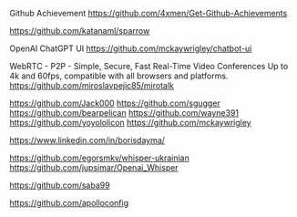 Github Achievement
https://github.com/4xmen/Get-Github-Achievements

https://github.com/katanaml/sparrow

OpenAI ChatGPT UI
https://github.com/mckaywrigley/chatbot-ui

WebRTC - P2P - Simple, Secure, Fast Real-Time Video Conferences Up to 4k and 60fps, compatible with all browsers and platforms.
https://github.com/miroslavpejic85/mirotalk 

https://github.com/Jack000
https://github.com/sgugger
https://github.com/bearpelican
https://github.com/wayne391
https://github.com/yoyololicon
https://github.com/mckaywrigley

https://www.linkedin.com/in/borisdayma/


https://github.com/egorsmkv/whisper-ukrainian
https://github.com/jupsimar/Openai_Whisper

https://github.com/saba99

https://github.com/apolloconfig